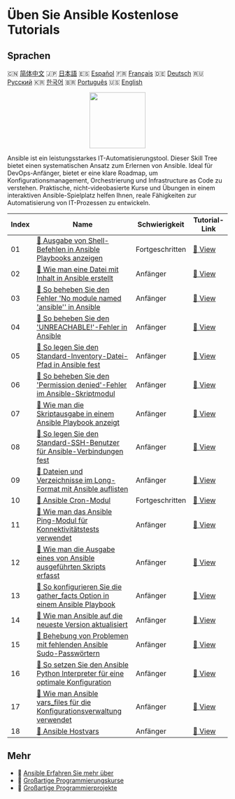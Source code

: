 # Üben Sie Ansible Kostenlose Tutorials

## Sprachen

🇨🇳 [简体中文](README_zh.md) 🇯🇵 [日本語](README_ja.md) 🇪🇸 [Español](README_es.md) 🇫🇷 [Français](README_fr.md) 🇩🇪 [Deutsch](README_de.md) 🇷🇺 [Русский](README_ru.md) 🇰🇷 [한국어](README_ko.md) 🇧🇷 [Português](README_pt.md) 🇺🇸 [English](README.md) 

<div align="center">
<img width="128px" src="https://file.labex.io/path/PBjrCC7U2Koq.png">
</div>

Ansible ist ein leistungsstarkes IT-Automatisierungstool. Dieser Skill Tree bietet einen systematischen Ansatz zum Erlernen von Ansible. Ideal für DevOps-Anfänger, bietet er eine klare Roadmap, um Konfigurationsmanagement, Orchestrierung und Infrastructure as Code zu verstehen. Praktische, nicht-videobasierte Kurse und Übungen in einem interaktiven Ansible-Spielplatz helfen Ihnen, reale Fähigkeiten zur Automatisierung von IT-Prozessen zu entwickeln.

|   Index | Name                                                                                                                                                                                                | Schwierigkeit   | Tutorial-Link                                                                                                               |
|---------|-----------------------------------------------------------------------------------------------------------------------------------------------------------------------------------------------------|-----------------|-----------------------------------------------------------------------------------------------------------------------------|
|      01 | [📖 Ausgabe von Shell-Befehlen in Ansible Playbooks anzeigen](https://labex.io/de/tutorials/ansible-how-to-display-output-of-shell-commands-in-ansible-playbooks-415017)                            | Fortgeschritten | [🔗 View](https://labex.io/de/tutorials/ansible-how-to-display-output-of-shell-commands-in-ansible-playbooks-415017)        |
|      02 | [📖 Wie man eine Datei mit Inhalt in Ansible erstellt](https://labex.io/de/tutorials/ansible-how-to-create-a-file-with-content-in-ansible-417416)                                                   | Anfänger        | [🔗 View](https://labex.io/de/tutorials/ansible-how-to-create-a-file-with-content-in-ansible-417416)                        |
|      03 | [📖 So beheben Sie den Fehler 'No module named 'ansible'' in Ansible](https://labex.io/de/tutorials/ansible-how-to-resolve-no-module-named-ansible-error-in-ansible-417297)                         | Anfänger        | [🔗 View](https://labex.io/de/tutorials/ansible-how-to-resolve-no-module-named-ansible-error-in-ansible-417297)             |
|      04 | [📖 So beheben Sie den 'UNREACHABLE!'-Fehler in Ansible](https://labex.io/de/tutorials/ansible-how-to-fix-unreachable-error-in-ansible-416162)                                                      | Anfänger        | [🔗 View](https://labex.io/de/tutorials/ansible-how-to-fix-unreachable-error-in-ansible-416162)                             |
|      05 | [📖 So legen Sie den Standard-Inventory-Datei-Pfad in Ansible fest](https://labex.io/de/tutorials/ansible-how-to-set-default-inventory-file-path-in-ansible-415865)                                 | Anfänger        | [🔗 View](https://labex.io/de/tutorials/ansible-how-to-set-default-inventory-file-path-in-ansible-415865)                   |
|      06 | [📖 So beheben Sie den 'Permission denied'-Fehler im Ansible-Skriptmodul](https://labex.io/de/tutorials/ansible-how-to-fix-permission-denied-error-in-ansible-script-module-415726)                 | Anfänger        | [🔗 View](https://labex.io/de/tutorials/ansible-how-to-fix-permission-denied-error-in-ansible-script-module-415726)         |
|      07 | [📖 Wie man die Skriptausgabe in einem Ansible Playbook anzeigt](https://labex.io/de/tutorials/ansible-how-to-display-script-output-in-ansible-playbook-415724)                                     | Anfänger        | [🔗 View](https://labex.io/de/tutorials/ansible-how-to-display-script-output-in-ansible-playbook-415724)                    |
|      08 | [📖 So legen Sie den Standard-SSH-Benutzer für Ansible-Verbindungen fest](https://labex.io/de/tutorials/ansible-how-to-set-the-default-ssh-user-for-ansible-connections-415242)                     | Anfänger        | [🔗 View](https://labex.io/de/tutorials/ansible-how-to-set-the-default-ssh-user-for-ansible-connections-415242)             |
|      09 | [📖 Dateien und Verzeichnisse im Long-Format mit Ansible auflisten](https://labex.io/de/tutorials/ansible-how-to-list-files-and-directories-in-long-format-with-ansible-415153)                     | Anfänger        | [🔗 View](https://labex.io/de/tutorials/ansible-how-to-list-files-and-directories-in-long-format-with-ansible-415153)       |
|      10 | [📖 Ansible Cron-Modul](https://labex.io/de/tutorials/ansible-ansible-cron-module-290157)                                                                                                           | Fortgeschritten | [🔗 View](https://labex.io/de/tutorials/ansible-ansible-cron-module-290157)                                                 |
|      11 | [📖 Wie man das Ansible Ping-Modul für Konnektivitätstests verwendet](https://labex.io/de/tutorials/ansible-how-to-use-the-ansible-ping-module-for-connectivity-testing-414981)                     | Anfänger        | [🔗 View](https://labex.io/de/tutorials/ansible-how-to-use-the-ansible-ping-module-for-connectivity-testing-414981)         |
|      12 | [📖 Wie man die Ausgabe eines von Ansible ausgeführten Skripts erfasst](https://labex.io/de/tutorials/ansible-how-to-capture-the-output-of-a-script-executed-by-ansible-414952)                     | Anfänger        | [🔗 View](https://labex.io/de/tutorials/ansible-how-to-capture-the-output-of-a-script-executed-by-ansible-414952)           |
|      13 | [📖 So konfigurieren Sie die gather_facts Option in einem Ansible Playbook](https://labex.io/de/tutorials/ansible-how-to-configure-the-gather-facts-option-in-an-ansible-playbook-414866)           | Anfänger        | [🔗 View](https://labex.io/de/tutorials/ansible-how-to-configure-the-gather-facts-option-in-an-ansible-playbook-414866)     |
|      14 | [📖 Wie man Ansible auf die neueste Version aktualisiert](https://labex.io/de/tutorials/ansible-how-to-upgrade-ansible-to-the-latest-version-414855)                                                | Anfänger        | [🔗 View](https://labex.io/de/tutorials/ansible-how-to-upgrade-ansible-to-the-latest-version-414855)                        |
|      15 | [📖 Behebung von Problemen mit fehlenden Ansible Sudo-Passwörtern](https://labex.io/de/tutorials/ansible-resolving-ansible-sudo-password-missing-issues-413757)                                     | Anfänger        | [🔗 View](https://labex.io/de/tutorials/ansible-resolving-ansible-sudo-password-missing-issues-413757)                      |
|      16 | [📖 So setzen Sie den Ansible Python Interpreter für eine optimale Konfiguration](https://labex.io/de/tutorials/ansible-how-to-set-the-ansible-python-interpreter-for-optimal-configuration-411660) | Anfänger        | [🔗 View](https://labex.io/de/tutorials/ansible-how-to-set-the-ansible-python-interpreter-for-optimal-configuration-411660) |
|      17 | [📖 Wie man Ansible vars_files für die Konfigurationsverwaltung verwendet](https://labex.io/de/tutorials/ansible-how-to-use-ansible-vars-files-for-configuration-management-411647)                 | Anfänger        | [🔗 View](https://labex.io/de/tutorials/ansible-how-to-use-ansible-vars-files-for-configuration-management-411647)          |
|      18 | [📖 Ansible Hostvars](https://labex.io/de/tutorials/ansible-ansible-hostvars-391846)                                                                                                                | Anfänger        | [🔗 View](https://labex.io/de/tutorials/ansible-ansible-hostvars-391846)                                                    |

## Mehr

- 🔗 [Ansible Erfahren Sie mehr über](https://labex.io/de/skilltrees/ansible)
- 🔗 [Großartige Programmierungskurse](https://github.com/labex-labs/awesome-programming-courses)
- 🔗 [Großartige Programmierprojekte](https://github.com/labex-labs/awesome-programming-projects)

